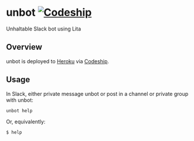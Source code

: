 unbot [![Codeship][codeship-badge]][codeship]
=====

Unhaltable Slack bot using Lita

## Overview

unbot is deployed to [Heroku](http://unbot.unhaltable.com/lita/info) via [Codeship][codeship].

## Usage

In Slack, either private message unbot or post in a channel or private group with unbot:

    unbot help

Or, equivalently:

    $ help

[codeship-badge]: https://codeship.com/projects/ae532160-694b-0132-a034-265187a17dc6/status?branch=master
[codeship]: https://codeship.com/projects/53536
